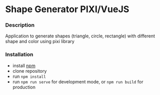 # Shape Generator PIXI/VueJS

### Description
Application to generate shapes (triangle, circle, rectangle) with different shape and color using pixi library
### Installation
- install [npm](https://nodejs.org/uk/download/)
- clone repository
- run ``npm install``
- run ``npm run serve`` for development mode, or ``npm run build`` for production
